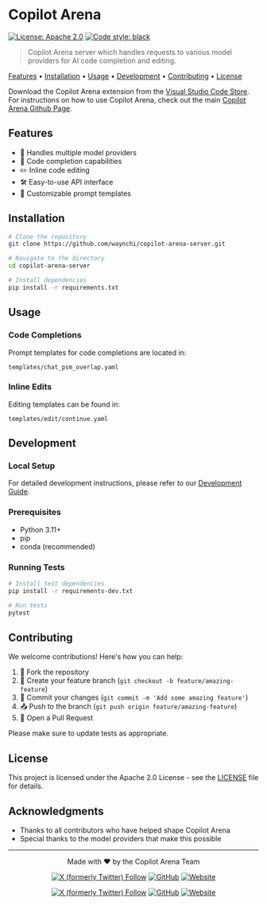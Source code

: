 # Copilot Arena

[![License: Apache 2.0](https://img.shields.io/badge/License-Apache%202.0-blue.svg)](https://opensource.org/licenses/Apache-2.0)
[![Code style: black](https://img.shields.io/badge/code%20style-black-000000.svg)](https://github.com/psf/black)

> Copilot Arena server which handles requests to various model providers for AI code completion and editing.

[Features](#features) • [Installation](#installation) • [Usage](#usage) • [Development](#development) • [Contributing](#contributing) • [License](#license)

Download the Copilot Arena extension from the [Visual Studio Code Store](https://marketplace.visualstudio.com/items?itemName=copilot-arena.copilot-arena). 
For instructions on how to use Copilot Arena, check out the main [Copilot Arena Github Page](https://github.com/lmarena/copilot-arena/tree/main).

## Features

- 🚀 Handles multiple model providers
- 🔄 Code completion capabilities
- ✏️  Inline code editing
- 🛠️ Easy-to-use API interface
- 📝 Customizable prompt templates

## Installation

```bash
# Clone the repository
git clone https://github.com/waynchi/copilot-arena-server.git

# Navigate to the directory
cd copilot-arena-server

# Install dependencies
pip install -r requirements.txt
```

## Usage

### Code Completions

Prompt templates for code completions are located in:
```
templates/chat_psm_overlap.yaml
```

### Inline Edits

Editing templates can be found in:
```
templates/edit/continue.yaml
```

## Development

### Local Setup

For detailed development instructions, please refer to our [Development Guide](config/DEV_README.md).

### Prerequisites

- Python 3.11+
- pip
- conda (recommended)

### Running Tests

```bash
# Install test dependencies
pip install -r requirements-dev.txt

# Run tests
pytest
```

## Contributing

We welcome contributions! Here's how you can help:

1. 🍴 Fork the repository
2. 🌿 Create your feature branch (`git checkout -b feature/amazing-feature`)
3. 💾 Commit your changes (`git commit -m 'Add some amazing feature'`)
4. 📤 Push to the branch (`git push origin feature/amazing-feature`)
5. 🔄 Open a Pull Request

Please make sure to update tests as appropriate.

## License

This project is licensed under the Apache 2.0 License - see the [LICENSE](LICENSE) file for details.

## Acknowledgments

- Thanks to all contributors who have helped shape Copilot Arena
- Special thanks to the model providers that make this possible

---
<div align="center">
Made with ❤️ by the Copilot Arena Team  
<br>

[![X (formerly Twitter) Follow](https://img.shields.io/twitter/follow/waynechi?style=flat-square&logo=x&label=Wayne%20Chi)](https://twitter.com/iamwaynechi)
[![GitHub](https://img.shields.io/badge/waynchi-181717?style=flat-square&logo=github&logoColor=white)](https://github.com/waynchi)
[![Website](https://img.shields.io/badge/waynechi.com-4285F4?style=flat-square&logo=google-chrome&logoColor=white)](https://www.waynechi.com/)

[![X (formerly Twitter) Follow](https://img.shields.io/twitter/follow/valeriechen_?style=flat-square&logo=x&label=Valerie%20Chen)](https://twitter.com/valeriechen_)
[![GitHub](https://img.shields.io/badge/valeriechen-181717?style=flat-square&logo=github&logoColor=white)](https://github.com/valeriechen)
[![Website](https://img.shields.io/badge/valeriechen.github.io-4285F4?style=flat-square&logo=google-chrome&logoColor=white)](https://valeriechen.github.io/)
</div>
